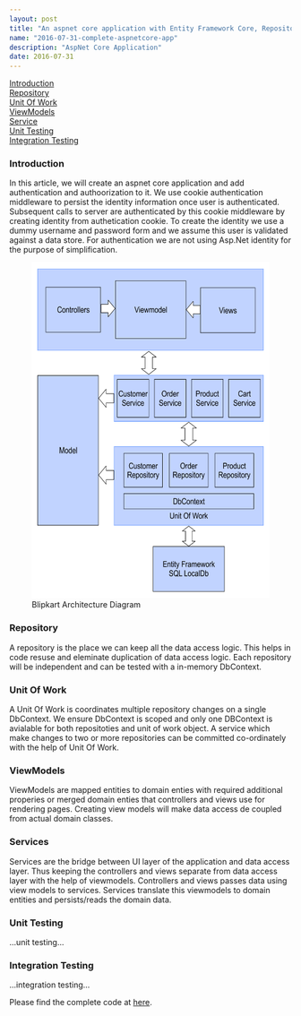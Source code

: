 ```yaml
---
layout: post
title: "An aspnet core application with Entity Framework Core, Repository, UoW and Unit Testing."
name: "2016-07-31-complete-aspnetcore-app"
description: "AspNet Core Application"
date: 2016-07-31
---
```


<p>
    <a href="#section1">Introduction</a><br>
    <a href="#section2">Repository</a><br>
    <a href="#section3">Unit Of Work</a><br>
    <a href="#section4">ViewModels</a><br>    
    <a href="#section5">Service</a><br>
    <a href="#section6">Unit Testing</a><br>
    <a href="#section6">Integration Testing</a><br>    
</p>
<h3><a name="section1">Introduction</a></h3>
<p>
    <p>
        In this article, we will create an aspnet core application and add authentication and authoorization to it.
        We use cookie authentication middleware to persist the identity information once user is authenticated. Subsequent calls to server are authenticated by this cookie middleware by creating identity from authetication cookie. To create the identity we use a dummy username and password form and we assume this user is validated against a data store. For authentication we are not using Asp.Net identity for the purpose of simplification.
    </p>
    <figure>
      <img src="/images/BlipkartArchitecture.png" alt="Blipkart Architecture Diagram" width="450" height="600" />
      <figcaption>Blipkart Architecture Diagram</figcaption>
    </figure>    
</p>    
<h3><a name="section2">Repository</a></h3>
<p>
A repository is the place we can keep all the data access logic. This helps in code resuse and eleminate duplication of data access logic. Each repository will be independent and can be tested with a in-memory DbContext.
</p>
<h3><a name="section3">Unit Of Work</a></h3>
<p>
A Unit Of Work is coordinates multiple repository changes on a single DbContext. We ensure DbContext is scoped and only one DBContext is avialable for both repositoties and unit of work object. A service which make changes to two or more repositories can be committed co-ordinately with the help of Unit Of Work.
</p>
<h3><a name="section4">ViewModels</a></h3>
ViewModels are mapped entities to domain enties with required additional properies or merged domain enties that controllers and views use for rendering pages. Creating view models will make data access de coupled from actual domain classes.
<h3><a name="section5">Services</a></h3>
Services are the bridge between UI layer of the application and data access layer. Thus keeping the controllers and views separate from data access layer with the help of viewmodels. Controllers and views passes data using view models to services.
Services translate this viewmodels to domain entities and persists/reads the domain data.
<h3><a name="section6">Unit Testing</a></h3>
...unit testing...
<h3><a name="section7">Integration Testing</a></h3>
...integration testing...

<p>
Please find the complete code at <a href="https://github.com/vwtt/aspnetcorecompleteapp" title="code download path">here</a>.</p>